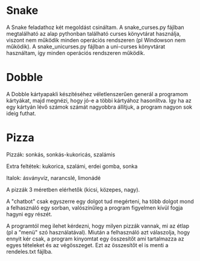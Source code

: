 # Snake
A Snake feladathoz két megoldást csináltam. A snake_curses.py fájlban megtalálható az alap pythonban található curses könyvtárat használja, viszont nem működik minden operációs rendszeren (pl Windowson nem működik). A snake_unicurses.py fájlban a uni-curses könyvtárat használtam, így minden operációs rendszeren működik.
# Dobble
A Dobble kártyapakli készítéséhez véletlenszerűen generál a programom kártyákat, majd megnézi, hogy jó-e a többi kártyához hasonlítva. Így ha az egy kártyán lévő számok számát nagyobbra állítjuk, a program nagyon sok ideig futhat.
# Pizza
Pizzák: sonkás, sonkás-kukoricás, szalámis

Extra feltétek: kukorica, szalámi, erdei gomba, sonka

Italok: ásványvíz, narancslé, limonádé

A pizzák 3 méretben elérhetők (kicsi, közepes, nagy).

A "chatbot" csak egyszerre egy dolgot tud megérteni, ha több dolgot mond a felhasználó egy sorban, valószínűleg a program figyelmen kívül fogja hagyni egy részét.

A programtól meg ilehet kérdezni, hogy milyen pizzák vannak, mi az étlap (pl a "menü" szó használatával). Miután a felhasználó azt válaszolja, hogy ennyit kér csak, a program kinyomtat egy összesítőt ami tartalmazza az egyes tételeket és az végösszeget. Ezt az összesítőt el is menti a rendeles.txt fájlba.

